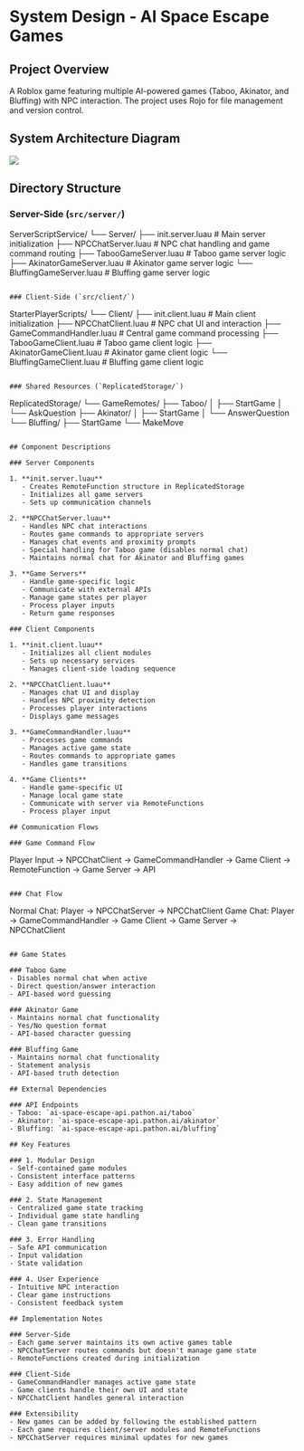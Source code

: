 # System Design - AI Space Escape Games

## Project Overview
A Roblox game featuring multiple AI-powered games (Taboo, Akinator, and Bluffing) with NPC interaction. The project uses Rojo for file management and version control.

## System Architecture Diagram

[![](https://mermaid.ink/img/pako:eNqVV9tu2zgQ_RWCRYEEkN06sRNbXSyQddptH1Jk4z6tnQdaomwisihIVC6N8-_l1SIpOomVh_ByZoYzhzNDP8OEphjGcFWhcg1-XS4KwL-PH8EVIgWY0k1JC1ywWq1f5-gJV0dz9f_2WK3uZKY54djejKS4I1o3S2VjARUMSNjRjKGK4UppnCUVKVl9vIBKSHw_CsKUxJzwYT-R437eoOa2RU3XyKB-Xk_bmY_7F23wd1SkOa7mYsyPueFTveSj2xH3TsC1i3W7YfnlACwPxPcLLSnVB5RjaTx4RPFd3JECMVppCTP1hYAr9U_eZBkpVlrKTPebwkWqJrvBjssZru5x9SaXCma4lBNFohiTBHeoVBhFZS3HISo1SlM5C-K65CjcK-QYQIgcbXJHTtioTY6WsMnZL2TI0EI2N2GhV7j5-sgzpkA5uLj-0aXE3bVcla7xxTkivbpECe7hOkEl7qGS9EvE1rToI_KJCZh1EOPf25JIIy1h4-fbwkuNvN3n9Q0uc5IghlMw40bQCndcbyEGAfdehhu8oQyH74Lemy-gnH5yIT0gi5ZQ4m9c1Hf_NbhmhBYL6N2A8CVqTZmVA6wV9QOu3mnQMNEaNCvvN3iF7vAVvceOqVcu6g1d5vQR6Fqgr6paNGvzI05bCHakWkIdyYIQgeuKPpINYU98sCkZLyzHt37_oUWBExGLGvCCDi4RQ-BbTh92CKWTFyKeIkgi7cYGer2_twtodsEDYWvAa5A5UOcEW6vvBBSJTW6rbJiAun6HYmGLfb1XbWRr1cNgu5VVlaCc_EatP23TFDo7p_S2raYY3LeaV3Df7VZBiNuaPEdU41SdGMiDcKTabU8ug2Mj62334NaCxN_QhtkCHU_eEgi59pbMq77qhrmPNL1tSLN597atphXcd7tUEOL2pBBkO60wL6cq0qZihh99SkZEoSlEDd65ZcUc_CXjJfV8awqZgFun5CoRN-phKa-AKkE39GFBrxDa7tgnkcLdKHtmFSoUa8-MAoYi3kZS5P3e6y99-UmrDe_sYrlbGPx7qZJlBw1eR96X93KmKZWGvzNW6jK13T0k3IjshVsPCDc0eyWsV0OoVPD-JCIqy3Nd4oQnEljiNbon1Lz-bAdUVb0kNVrmGFghfLW6zthTy0OSo7q-xBmo7IINMpLn8YdsIv6imlX0DscfTk9P9bj3QFK2jgfl4xdPjfoRc0XTJjda0mE2zNBBWtT72deC0sPOstr9PNA60BifZYODdehoGx3ZAOHDvFFPNhPUAR6h8UEK-HtyJ4zG7xO2VPjN2KHatmX1tqhNrMhOP5vfjqgKVNTePIdIB27VzsgtipFX6loWuwq0QTdRIy8LWwodBVbhj-zyGHmFMPLrnaazexqe1JFVEiIr2QWFX2AEN5jnKElhDJ-F-AKyNeavURjzYYoz1ORMvNtfOBQ1jM6eigTGrGpwBCvarNZm0pQprxSXBPGH_wbGGcprvlqi4n9KnTmMn-EjjHsno8_90_HpcMT_xsPJyWAUwScYTz73R3x8fnY2mZzzb_ASwd9SxaA_Gown58OT4eDkfDI8G45e_gB5ZqS2?type=png)](https://mermaid.live/edit#pako:eNqVV9tu2zgQ_RWCRYEEkN06sRNbXSyQddptH1Jk4z6tnQdaomwisihIVC6N8-_l1SIpOomVh_ByZoYzhzNDP8OEphjGcFWhcg1-XS4KwL-PH8EVIgWY0k1JC1ywWq1f5-gJV0dz9f_2WK3uZKY54djejKS4I1o3S2VjARUMSNjRjKGK4UppnCUVKVl9vIBKSHw_CsKUxJzwYT-R437eoOa2RU3XyKB-Xk_bmY_7F23wd1SkOa7mYsyPueFTveSj2xH3TsC1i3W7YfnlACwPxPcLLSnVB5RjaTx4RPFd3JECMVppCTP1hYAr9U_eZBkpVlrKTPebwkWqJrvBjssZru5x9SaXCma4lBNFohiTBHeoVBhFZS3HISo1SlM5C-K65CjcK-QYQIgcbXJHTtioTY6WsMnZL2TI0EI2N2GhV7j5-sgzpkA5uLj-0aXE3bVcla7xxTkivbpECe7hOkEl7qGS9EvE1rToI_KJCZh1EOPf25JIIy1h4-fbwkuNvN3n9Q0uc5IghlMw40bQCndcbyEGAfdehhu8oQyH74Lemy-gnH5yIT0gi5ZQ4m9c1Hf_NbhmhBYL6N2A8CVqTZmVA6wV9QOu3mnQMNEaNCvvN3iF7vAVvceOqVcu6g1d5vQR6Fqgr6paNGvzI05bCHakWkIdyYIQgeuKPpINYU98sCkZLyzHt37_oUWBExGLGvCCDi4RQ-BbTh92CKWTFyKeIkgi7cYGer2_twtodsEDYWvAa5A5UOcEW6vvBBSJTW6rbJiAun6HYmGLfb1XbWRr1cNgu5VVlaCc_EatP23TFDo7p_S2raYY3LeaV3Df7VZBiNuaPEdU41SdGMiDcKTabU8ug2Mj62334NaCxN_QhtkCHU_eEgi59pbMq77qhrmPNL1tSLN597atphXcd7tUEOL2pBBkO60wL6cq0qZihh99SkZEoSlEDd65ZcUc_CXjJfV8awqZgFun5CoRN-phKa-AKkE39GFBrxDa7tgnkcLdKHtmFSoUa8-MAoYi3kZS5P3e6y99-UmrDe_sYrlbGPx7qZJlBw1eR96X93KmKZWGvzNW6jK13T0k3IjshVsPCDc0eyWsV0OoVPD-JCIqy3Nd4oQnEljiNbon1Lz-bAdUVb0kNVrmGFghfLW6zthTy0OSo7q-xBmo7IINMpLn8YdsIv6imlX0DscfTk9P9bj3QFK2jgfl4xdPjfoRc0XTJjda0mE2zNBBWtT72deC0sPOstr9PNA60BifZYODdehoGx3ZAOHDvFFPNhPUAR6h8UEK-HtyJ4zG7xO2VPjN2KHatmX1tqhNrMhOP5vfjqgKVNTePIdIB27VzsgtipFX6loWuwq0QTdRIy8LWwodBVbhj-zyGHmFMPLrnaazexqe1JFVEiIr2QWFX2AEN5jnKElhDJ-F-AKyNeavURjzYYoz1ORMvNtfOBQ1jM6eigTGrGpwBCvarNZm0pQprxSXBPGH_wbGGcprvlqi4n9KnTmMn-EjjHsno8_90_HpcMT_xsPJyWAUwScYTz73R3x8fnY2mZzzb_ASwd9SxaA_Gown58OT4eDkfDI8G45e_gB5ZqS2)

## Directory Structure

### Server-Side (`src/server/`)

ServerScriptService/
└── Server/
    ├── init.server.luau           # Main server initialization
    ├── NPCChatServer.luau         # NPC chat handling and game command routing
    ├── TabooGameServer.luau       # Taboo game server logic
    ├── AkinatorGameServer.luau    # Akinator game server logic
    └── BluffingGameServer.luau    # Bluffing game server logic
```

### Client-Side (`src/client/`)
```
StarterPlayerScripts/
└── Client/
    ├── init.client.luau          # Main client initialization
    ├── NPCChatClient.luau        # NPC chat UI and interaction
    ├── GameCommandHandler.luau    # Central game command processing
    ├── TabooGameClient.luau      # Taboo game client logic
    ├── AkinatorGameClient.luau   # Akinator game client logic
    └── BluffingGameClient.luau   # Bluffing game client logic
```

### Shared Resources (`ReplicatedStorage/`)
```
ReplicatedStorage/
└── GameRemotes/
    ├── Taboo/
    │   ├── StartGame
    │   └── AskQuestion
    ├── Akinator/
    │   ├── StartGame
    │   └── AnswerQuestion
    └── Bluffing/
        ├── StartGame
        └── MakeMove
```

## Component Descriptions

### Server Components

1. **init.server.luau**
   - Creates RemoteFunction structure in ReplicatedStorage
   - Initializes all game servers
   - Sets up communication channels

2. **NPCChatServer.luau**
   - Handles NPC chat interactions
   - Routes game commands to appropriate servers
   - Manages chat events and proximity prompts
   - Special handling for Taboo game (disables normal chat)
   - Maintains normal chat for Akinator and Bluffing games

3. **Game Servers**
   - Handle game-specific logic
   - Communicate with external APIs
   - Manage game states per player
   - Process player inputs
   - Return game responses

### Client Components

1. **init.client.luau**
   - Initializes all client modules
   - Sets up necessary services
   - Manages client-side loading sequence

2. **NPCChatClient.luau**
   - Manages chat UI and display
   - Handles NPC proximity detection
   - Processes player interactions
   - Displays game messages

3. **GameCommandHandler.luau**
   - Processes game commands
   - Manages active game state
   - Routes commands to appropriate games
   - Handles game transitions

4. **Game Clients**
   - Handle game-specific UI
   - Manage local game state
   - Communicate with server via RemoteFunctions
   - Process player input

## Communication Flows

### Game Command Flow
```
Player Input → NPCChatClient → GameCommandHandler → Game Client → RemoteFunction → Game Server → API
```

### Chat Flow
```
Normal Chat: Player → NPCChatServer → NPCChatClient
Game Chat:   Player → GameCommandHandler → Game Client → Game Server → NPCChatClient
```

## Game States

### Taboo Game
- Disables normal chat when active
- Direct question/answer interaction
- API-based word guessing

### Akinator Game
- Maintains normal chat functionality
- Yes/No question format
- API-based character guessing

### Bluffing Game
- Maintains normal chat functionality
- Statement analysis
- API-based truth detection

## External Dependencies

### API Endpoints
- Taboo: `ai-space-escape-api.pathon.ai/taboo`
- Akinator: `ai-space-escape-api.pathon.ai/akinator`
- Bluffing: `ai-space-escape-api.pathon.ai/bluffing`

## Key Features

### 1. Modular Design
- Self-contained game modules
- Consistent interface patterns
- Easy addition of new games

### 2. State Management
- Centralized game state tracking
- Individual game state handling
- Clean game transitions

### 3. Error Handling
- Safe API communication
- Input validation
- State validation

### 4. User Experience
- Intuitive NPC interaction
- Clear game instructions
- Consistent feedback system

## Implementation Notes

### Server-Side
- Each game server maintains its own active games table
- NPCChatServer routes commands but doesn't manage game state
- RemoteFunctions created during initialization

### Client-Side
- GameCommandHandler manages active game state
- Game clients handle their own UI and state
- NPCChatClient handles general interaction

### Extensibility
- New games can be added by following the established pattern
- Each game requires client/server modules and RemoteFunctions
- NPCChatServer requires minimal updates for new games 